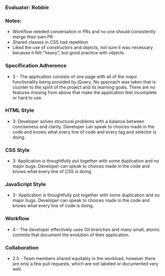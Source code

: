 ### Evaluator: Robbie

### Notes:

  * Workflow needed conversation in PRs and no one should consistently merge their own PR
  * Shared classes in CSS had repetition
  * Liked the use of constructors and objects, not sure it was necessary because it felt "heavy", but good practice with objects

### Specification Adherence

* 3 - The application consists of one page with all of the major functionality being provided by jQuery. No approach was taken that is counter to the spirit of the project and its learning goals. There are no features missing from above that make the application feel incomplete or hard to use.

### HTML Style

- 3:  Developer solves structural problems with a balance between conciseness and clarity. Developer can speak to choices made in the code and knows what every line of code and every tag and selector is doing.

### CSS Style

- 3:  Application is thoughtfully put together with some duplication and no major bugs. Developer can speak to choices made in the code and knows what every line of CSS is doing.

### JavaScript Style

* 3- Application is thoughtfully put together with some duplication and no major bugs. Developer can speak to choices made in the code and knows what every line of code is doing.

### Workflow

* 4 - The developer effectively uses Git branches and many small, atomic commits that document the evolution of their application.

### Collaboration

* 2.5 - Team members shared equitably in the workload, however there are only a few pull requests, which are not labeled or documented very well.
